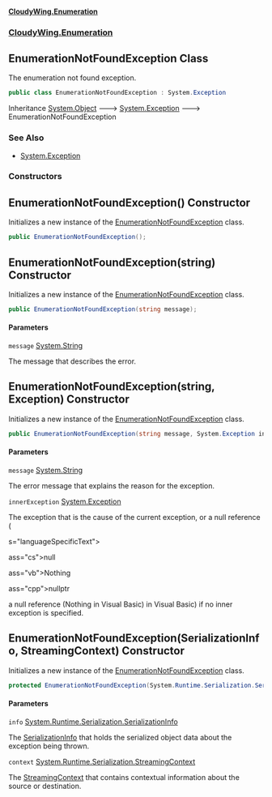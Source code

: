 #### [CloudyWing.Enumeration](index.md 'index')
### [CloudyWing.Enumeration](CloudyWing.Enumeration.md 'CloudyWing.Enumeration')

## EnumerationNotFoundException Class

The enumeration not found exception.

```csharp
public class EnumerationNotFoundException : System.Exception
```

Inheritance [System.Object](https://docs.microsoft.com/en-us/dotnet/api/System.Object 'System.Object') &#129106; [System.Exception](https://docs.microsoft.com/en-us/dotnet/api/System.Exception 'System.Exception') &#129106; EnumerationNotFoundException

### See Also
- [System.Exception](https://docs.microsoft.com/en-us/dotnet/api/System.Exception 'System.Exception')
### Constructors

<a name='CloudyWing.Enumeration.EnumerationNotFoundException.EnumerationNotFoundException()'></a>

## EnumerationNotFoundException() Constructor

Initializes a new instance of the [EnumerationNotFoundException](CloudyWing.Enumeration.EnumerationNotFoundException.md 'CloudyWing.Enumeration.EnumerationNotFoundException') class.

```csharp
public EnumerationNotFoundException();
```

<a name='CloudyWing.Enumeration.EnumerationNotFoundException.EnumerationNotFoundException(string)'></a>

## EnumerationNotFoundException(string) Constructor

Initializes a new instance of the [EnumerationNotFoundException](CloudyWing.Enumeration.EnumerationNotFoundException.md 'CloudyWing.Enumeration.EnumerationNotFoundException') class.

```csharp
public EnumerationNotFoundException(string message);
```
#### Parameters

<a name='CloudyWing.Enumeration.EnumerationNotFoundException.EnumerationNotFoundException(string).message'></a>

`message` [System.String](https://docs.microsoft.com/en-us/dotnet/api/System.String 'System.String')

The message that describes the error.

<a name='CloudyWing.Enumeration.EnumerationNotFoundException.EnumerationNotFoundException(string,System.Exception)'></a>

## EnumerationNotFoundException(string, Exception) Constructor

Initializes a new instance of the [EnumerationNotFoundException](CloudyWing.Enumeration.EnumerationNotFoundException.md 'CloudyWing.Enumeration.EnumerationNotFoundException') class.

```csharp
public EnumerationNotFoundException(string message, System.Exception innerException);
```
#### Parameters

<a name='CloudyWing.Enumeration.EnumerationNotFoundException.EnumerationNotFoundException(string,System.Exception).message'></a>

`message` [System.String](https://docs.microsoft.com/en-us/dotnet/api/System.String 'System.String')

The error message that explains the reason for the exception.

<a name='CloudyWing.Enumeration.EnumerationNotFoundException.EnumerationNotFoundException(string,System.Exception).innerException'></a>

`innerException` [System.Exception](https://docs.microsoft.com/en-us/dotnet/api/System.Exception 'System.Exception')

The exception that is the cause of the current exception, or a null reference (<span class="keyword">  
s="languageSpecificText">  
ass="cs">null</span>  
ass="vb">Nothing</span>  
ass="cpp">nullptr</span>  
  
<span class="nu">a null reference (<span class="keyword">Nothing</span> in Visual Basic)</span> in Visual Basic) if no inner exception is specified.

<a name='CloudyWing.Enumeration.EnumerationNotFoundException.EnumerationNotFoundException(System.Runtime.Serialization.SerializationInfo,System.Runtime.Serialization.StreamingContext)'></a>

## EnumerationNotFoundException(SerializationInfo, StreamingContext) Constructor

Initializes a new instance of the [EnumerationNotFoundException](CloudyWing.Enumeration.EnumerationNotFoundException.md 'CloudyWing.Enumeration.EnumerationNotFoundException') class.

```csharp
protected EnumerationNotFoundException(System.Runtime.Serialization.SerializationInfo info, System.Runtime.Serialization.StreamingContext context);
```
#### Parameters

<a name='CloudyWing.Enumeration.EnumerationNotFoundException.EnumerationNotFoundException(System.Runtime.Serialization.SerializationInfo,System.Runtime.Serialization.StreamingContext).info'></a>

`info` [System.Runtime.Serialization.SerializationInfo](https://docs.microsoft.com/en-us/dotnet/api/System.Runtime.Serialization.SerializationInfo 'System.Runtime.Serialization.SerializationInfo')

The [SerializationInfo](https://docs.microsoft.com/en-us/dotnet/api/System.Runtime.Serialization.SerializationInfo 'System.Runtime.Serialization.SerializationInfo') that holds the serialized object data about the exception being thrown.

<a name='CloudyWing.Enumeration.EnumerationNotFoundException.EnumerationNotFoundException(System.Runtime.Serialization.SerializationInfo,System.Runtime.Serialization.StreamingContext).context'></a>

`context` [System.Runtime.Serialization.StreamingContext](https://docs.microsoft.com/en-us/dotnet/api/System.Runtime.Serialization.StreamingContext 'System.Runtime.Serialization.StreamingContext')

The [StreamingContext](https://docs.microsoft.com/en-us/dotnet/api/System.Runtime.Serialization.StreamingContext 'System.Runtime.Serialization.StreamingContext') that contains contextual information about the source or destination.